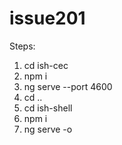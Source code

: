 # issue201

Steps:

1. cd ish-cec
2. npm i
3. ng serve --port 4600
4. cd ..
5. cd ish-shell
6. npm i
7. ng serve -o
